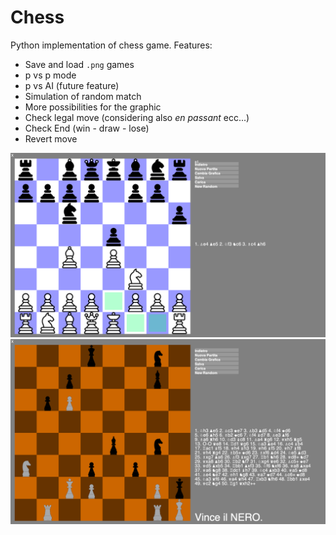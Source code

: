 # Chess

Python implementation of chess game.
Features:
- Save and load `.png` games
- p vs p mode
- p vs AI (future feature)
- Simulation of random match
- More possibilities for the graphic
- Check legal move (considering also _en passant_ ecc...)
- Check End (win - draw - lose)
- Revert move

![screenshot](screenshot.png)
![screenshot](screenshot2.png)

